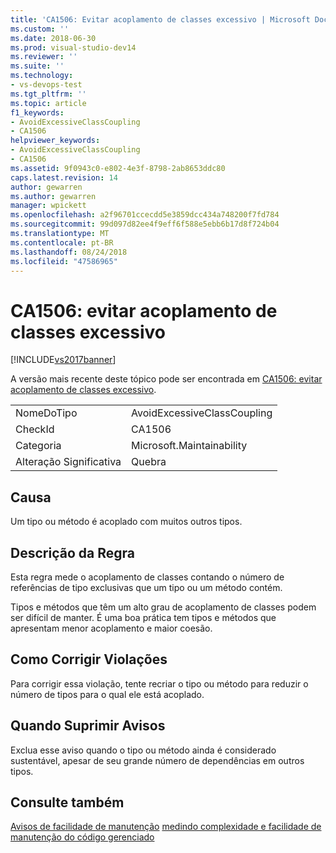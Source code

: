 ```yaml
---
title: 'CA1506: Evitar acoplamento de classes excessivo | Microsoft Docs'
ms.custom: ''
ms.date: 2018-06-30
ms.prod: visual-studio-dev14
ms.reviewer: ''
ms.suite: ''
ms.technology:
- vs-devops-test
ms.tgt_pltfrm: ''
ms.topic: article
f1_keywords:
- AvoidExcessiveClassCoupling
- CA1506
helpviewer_keywords:
- AvoidExcessiveClassCoupling
- CA1506
ms.assetid: 9f0943c0-e802-4e3f-8798-2ab8653ddc80
caps.latest.revision: 14
author: gewarren
ms.author: gewarren
manager: wpickett
ms.openlocfilehash: a2f96701ccecdd5e3859dcc434a748200f7fd784
ms.sourcegitcommit: 99d097d82ee4f9eff6f588e5ebb6b17d8f724b04
ms.translationtype: MT
ms.contentlocale: pt-BR
ms.lasthandoff: 08/24/2018
ms.locfileid: "47586965"
---
```

# <a name="ca1506-avoid-excessive-class-coupling"></a>CA1506: evitar acoplamento de classes excessivo
[!INCLUDE[vs2017banner](../includes/vs2017banner.md)]

A versão mais recente deste tópico pode ser encontrada em [CA1506: evitar acoplamento de classes excessivo](https://docs.microsoft.com/visualstudio/code-quality/ca1506-avoid-excessive-class-coupling).

|||
|-|-|
|NomeDoTipo|AvoidExcessiveClassCoupling|
|CheckId|CA1506|
|Categoria|Microsoft.Maintainability|
|Alteração Significativa|Quebra|

## <a name="cause"></a>Causa
 Um tipo ou método é acoplado com muitos outros tipos.

## <a name="rule-description"></a>Descrição da Regra
 Esta regra mede o acoplamento de classes contando o número de referências de tipo exclusivas que um tipo ou um método contém.

 Tipos e métodos que têm um alto grau de acoplamento de classes podem ser difícil de manter. É uma boa prática tem tipos e métodos que apresentam menor acoplamento e maior coesão.

## <a name="how-to-fix-violations"></a>Como Corrigir Violações
 Para corrigir essa violação, tente recriar o tipo ou método para reduzir o número de tipos para o qual ele está acoplado.

## <a name="when-to-suppress-warnings"></a>Quando Suprimir Avisos
 Exclua esse aviso quando o tipo ou método ainda é considerado sustentável, apesar de seu grande número de dependências em outros tipos.

## <a name="see-also"></a>Consulte também
 [Avisos de facilidade de manutenção](../code-quality/maintainability-warnings.md) [medindo complexidade e facilidade de manutenção do código gerenciado](../code-quality/measuring-complexity-and-maintainability-of-managed-code.md)



